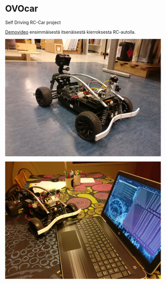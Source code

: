 # OVOcar
Self Driving RC-Car project


[Demovideo](https://youtu.be/VrIPLOlj_ps) ensimmäisestä itsenäisestä kierroksesta RC-autolla.

![OVOcar](/OVO_car_1.jpg)

![OVOcar](/OVO_car_2.jpg)
